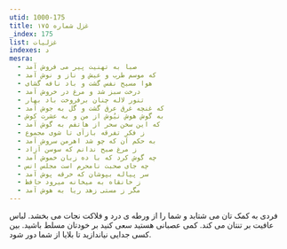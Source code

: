 ```yaml
---
utid: 1000-175
title: غزل شماره ۱۷۵
_index: 175
list: غزلیات
indexes: د
mesra:
  - صبا به تهنیت پیر می فروش آمد
  - که موسم طرب و عیش و ناز و نوش آمد
  - هوا مسیح نفس گشت و باد نافه گشای
  - درخت سبز شد و مرغ در خروش آمد
  - تنور لاله چنان برفروخت باد بهار
  - که غنچه غرق عرق گشت و گل به جوش آمد
  - به گوش هوش نیُوش از من و به عشرت کوش
  - که این سخن سحر از هاتفم به گوش آمد
  - ز فکر تفرقه بازآی تا شوی مجموع
  - به حکم آن که چو شد اهرمن سروش آمد
  - ز مرغ صبح ندانم که سوسن آزاد
  - چه گوش کرد که با ده زبان خموش آمد
  - چه جای صحبت نامحرم است مجلس انس
  - سر پیاله بپوشان که خرقه پوش آمد
  - ز خانقاه به میخانه میرود حافظ
  - مگر ز مستی زهد ریا به هوش آمد
---
```

فردی به کمک تان می شتابد و شما را از ورطه ی درد و فلاکت نجات می بخشد. لباس عافیت بر تنتان می کند. کمی عصبانی هستید سعی کنید بر خودتان مسلط باشید. بین کسی جدایی نیاندازید تا بلایا از شما دور شود.
